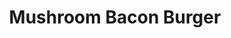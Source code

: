 ---
title: "Mushroom Bacon Burger"
price: "$13.00"
category: "Burgers"
img: "src/images/menu/Mushroom-Bacon-Burger.jpg"
desc: "Topped with sautéed mushrooms, bacon, and swiss cheese"
---
